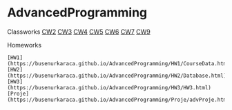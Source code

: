 # AdvancedProgramming

Classworks
	[CW2](https://busenurkaraca.github.io/AdvancedProgramming/CW2/ArrayDemoNewFile.html)
	[CW3](https://busenurkaraca.github.io/AdvancedProgramming/CW3/inspector.html)
	[CW4](https://busenurkaraca.github.io/AdvancedProgramming/CW4/index.html)
	[CW5](https://busenurkaraca.github.io/AdvancedProgramming/CW5/myhtml.html)
	[CW6](https://busenurkaraca.github.io/AdvancedProgramming/CW6/Timing.html)
	[CW7](https://busenurkaraca.github.io/AdvancedProgramming/CW7/CW7.html)
	[CW9](https://busenurkaraca.github.io/AdvancedProgramming/CW9/CW9.html)

Homeworks

	[HW1](https://busenurkaraca.github.io/AdvancedProgramming/HW1/CourseData.html)
	[HW2](https://busenurkaraca.github.io/AdvancedProgramming/HW2/Database.html)
	[HW3](https://busenurkaraca.github.io/AdvancedProgramming/HW3/HW3.html)
	[Proje](https://busenurkaraca.github.io/AdvancedProgramming/Proje/advProje.html)